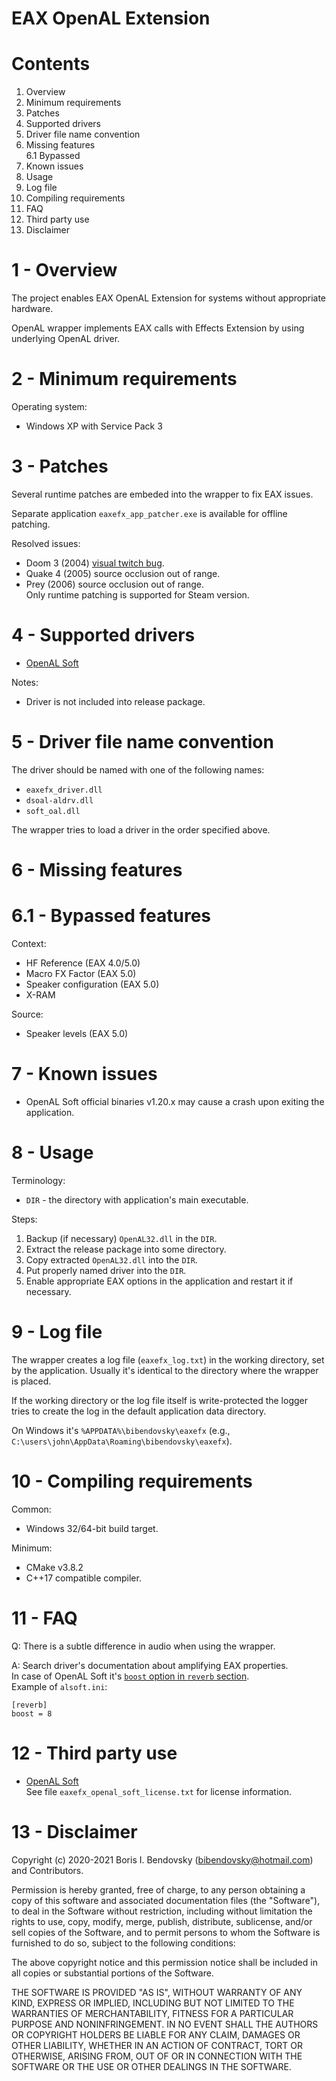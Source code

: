 EAX OpenAL Extension
====================


Contents
========

1. Overview
2. Minimum requirements
3. Patches
4. Supported drivers
5. Driver file name convention
6. Missing features  
   6.1 Bypassed
7. Known issues
8. Usage
9. Log file
10. Compiling requirements
11. FAQ
12. Third party use
13. Disclaimer


1 - Overview
============

The project enables EAX OpenAL Extension for systems without appropriate hardware.

OpenAL wrapper implements EAX calls with Effects Extension by using underlying OpenAL driver.


2 - Minimum requirements
========================

Operating system:
- Windows XP with Service Pack 3


3 - Patches
===========

Several runtime patches are embeded into the wrapper to fix EAX issues.

Separate application `eaxefx_app_patcher.exe` is available for offline patching.

Resolved issues:
- Doom 3 (2004) [visual twitch bug](http://www.pcgamingwiki.com/wiki/Doom_3#Visual_twitch_bug_with_OpenAL.2FEAX).
- Quake 4 (2005) source occlusion out of range.
- Prey (2006) source occlusion out of range.  
  Only runtime patching is supported for Steam version.


4 - Supported drivers
=====================

- [OpenAL Soft](http://openal-soft.org)

Notes:
- Driver is not included into release package.


5 - Driver file name convention
===============================

The driver should be named with one of the following names:
- `eaxefx_driver.dll`
- `dsoal-aldrv.dll`
- `soft_oal.dll`

The wrapper tries to load a driver in the order specified above.


6 - Missing features
====================


6.1 - Bypassed features
=======================

Context:
- HF Reference (EAX 4.0/5.0)
- Macro FX Factor (EAX 5.0)
- Speaker configuration (EAX 5.0)
- X-RAM

Source:
- Speaker levels (EAX 5.0)


7 - Known issues
================

- OpenAL Soft official binaries v1.20.x may cause a crash upon exiting the application.


8 - Usage
=========

Terminology:
- `DIR` - the directory with application's main executable.

Steps:
1. Backup (if necessary) `OpenAL32.dll` in the `DIR`.
2. Extract the release package into some directory.
3. Copy extracted `OpenAL32.dll` into the `DIR`.
4. Put properly named driver into the `DIR`.
5. Enable appropriate EAX options in the application and restart it if necessary.


9 - Log file
============

The wrapper creates a log file (`eaxefx_log.txt`) in the working directory, set by the application.
Usually it's identical to the directory where the wrapper is placed.

If the working directory or the log file itself is write-protected the logger tries to create the log in the default application data directory.

On Windows it's `%APPDATA%\bibendovsky\eaxefx` (e.g., `C:\users\john\AppData\Roaming\bibendovsky\eaxefx`).


10 - Compiling requirements
==========================

Common:
- Windows 32/64-bit build target.

Minimum:
- CMake v3.8.2
- C++17 compatible compiler.


11 - FAQ
========

Q: There is a subtle difference in audio when using the wrapper.

A: Search driver's documentation about amplifying EAX properties.  
In case of OpenAL Soft it's [`boost` option in `reverb` section](http://github.com/kcat/openal-soft/blob/master/alsoftrc.sample).  
Example of `alsoft.ini`:
```
[reverb]
boost = 8
```


12 - Third party use
====================

* [OpenAL Soft](http://openal-soft.org/)  
  See file `eaxefx_openal_soft_license.txt` for license information.  


13 - Disclaimer
===============

Copyright (c) 2020-2021 Boris I. Bendovsky (bibendovsky@hotmail.com) and Contributors.

Permission is hereby granted, free of charge, to any person obtaining a copy
of this software and associated documentation files (the "Software"), to deal
in the Software without restriction, including without limitation the rights
to use, copy, modify, merge, publish, distribute, sublicense, and/or sell
copies of the Software, and to permit persons to whom the Software is
furnished to do so, subject to the following conditions:

The above copyright notice and this permission notice shall be included in all
copies or substantial portions of the Software.

THE SOFTWARE IS PROVIDED "AS IS", WITHOUT WARRANTY OF ANY KIND,
EXPRESS OR IMPLIED, INCLUDING BUT NOT LIMITED TO THE WARRANTIES OF
MERCHANTABILITY, FITNESS FOR A PARTICULAR PURPOSE AND NONINFRINGEMENT.
IN NO EVENT SHALL THE AUTHORS OR COPYRIGHT HOLDERS BE LIABLE FOR ANY CLAIM,
DAMAGES OR OTHER LIABILITY, WHETHER IN AN ACTION OF CONTRACT, TORT OR
OTHERWISE, ARISING FROM, OUT OF OR IN CONNECTION WITH THE SOFTWARE OR THE USE
OR OTHER DEALINGS IN THE SOFTWARE.
